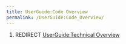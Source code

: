 ```yaml
---
title: UserGuide:Code Overview
permalink: /UserGuide:Code_Overview/
---
```


1.  REDIRECT [UserGuide:Technical
    Overview](/UserGuide:Technical_Overview "wikilink")